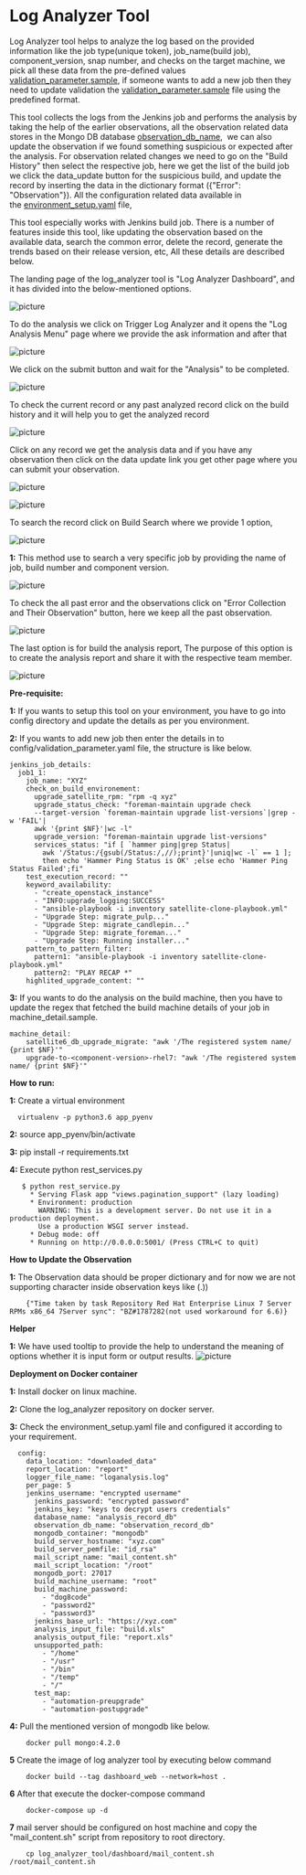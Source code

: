 # Log Analyzer Tool

Log Analyzer tool helps to analyze the log based on the provided information like the job type(unique token), job_name(build job),
component_version, snap number, and checks on the target machine, we pick all these data from the pre-defined values [validation_parameter.sample](https://github.com/devendra104/log_analyzer_tool/tree/master/dashboard/config/validation_parameter.sample),
if someone wants to add a new job then they need to update validation the [validation_parameter.sample](https://github.com/devendra104/log_analyzer_tool/tree/master/dashboard/config/validation_parameter.sample) file using the predefined format.


This tool collects the logs from the Jenkins job and performs the analysis by taking the help of the earlier observations, all the observation
related data stores in the Mongo DB database [observation_db_name](https://github.com/devendra104/log_analyzer_tool/tree/master/dashboard/config/environment_setup.yaml),  we can also update the observation if we found something suspicious or expected after the analysis.
For observation related changes we need to go on the "Build History" then select the respective job, here we get the list of the build job we click
the data_update button for the suspicious build, and update the record by inserting the data in the dictionary format ({"Error": "Observation"}).
All the configuration related data available in the [environment_setup.yaml](https://github.com/devendra104/log_analyzer_tool/tree/master/dashboard/config/environment_setup.yaml) file,


This tool especially works with Jenkins build job. There is a number of features inside this tool, like updating the observation based on the available data, search the common error, delete the record, generate the trends based on their release version, etc, All these details are described below.


The landing page of the log_analyzer tool is "Log Analyzer Dashboard", and it has divided into the below-mentioned options.

![picture](dashboard/static/img/landing_page.png)

To do the analysis we click on Trigger Log Analyzer and it opens the "Log Analysis Menu" page where we provide the ask information and after that

![picture](dashboard/static/img/analysis_menu.png)

We click on the submit button and wait for the "Analysis" to be completed.

![picture](dashboard/static/img/analysis.png)

To check the current record or any past analyzed record click on the build history and it will help you to get the analyzed record

![picture](dashboard/static/img/Job_type.png)

Click on any record we get the analysis data and if you have any observation then click on the data update link you get other page where you can submit your observation.

![picture](dashboard/static/img/analysis_report.png)

![picture](dashboard/static/img/analysis_report_pagination.png)

To search the record click on Build Search where we provide 1 option,

![picture](dashboard/static/img/search_menu_dashboard.png)

   **1:** This method use to search a very specific job by providing the name of job, build number and component version.

   ![picture](dashboard/static/img/search_a_specific_record.png)

To check the all past error and the observations click on "Error Collection and Their Observation" button, here we keep all the past observation.

![picture](dashboard/static/img/error_collection_and_observation.png)

The last option is for build the analysis report, The purpose of this option is to create the analysis report and share it with the respective team member.

![picture](dashboard/static/img/build_analysis_report.png)


**Pre-requisite:**

   **1:** If you wants to setup this tool on your environment, you have to go into config directory and update the details as per you environment.

   **2:** If you wants to add new job then enter the details in to config/validation_parameter.yaml file, the structure is like below.

    jenkins_job_details:
      job1_1:
        job_name: "XYZ"
        check_on_build_environement:
          upgrade_satellite_rpm: "rpm -q xyz"
          upgrade_status_check: "foreman-maintain upgrade check
          --target-version `foreman-maintain upgrade list-versions`|grep -w 'FAIL'|
          awk '{print $NF}'|wc -l"
          upgrade_version: "foreman-maintain upgrade list-versions"
          services_status: "if [ `hammer ping|grep Status|
            awk '/Status:/{gsub(/Status:/,//);print}'|uniq|wc -l` == 1 ];
            then echo 'Hammer Ping Status is OK' ;else echo 'Hammer Ping Status Failed';fi"
        test_execution_record: ""
        keyword_availability:
          - "create_openstack_instance"
          - "INFO:upgrade_logging:SUCCESS"
          - "ansible-playbook -i inventory satellite-clone-playbook.yml"
          - "Upgrade Step: migrate_pulp..."
          - "Upgrade Step: migrate_candlepin..."
          - "Upgrade Step: migrate_foreman..."
          - "Upgrade Step: Running installer..."
        pattern_to_pattern_filter:
          pattern1: "ansible-playbook -i inventory satellite-clone-playbook.yml"
          pattern2: "PLAY RECAP *"
        highlited_upgrade_content: ""

   **3:** If you wants to do the analysis on the build machine, then you have to update the regex that fetched the build machine details of your job in machine_detail.sample.

    machine_detail:
        satellite6_db_upgrade_migrate: "awk '/The registered system name/ {print $NF}'"
        upgrade-to-<component-version>-rhel7: "awk '/The registered system name/ {print $NF}'"


**How to run:**

   **1:** Create a virtual environment

      virtualenv -p python3.6 app_pyenv

   **2:** source app_pyenv/bin/activate

   **3:** pip install -r requirements.txt

   **4:** Execute python rest_services.py

       $ python rest_service.py
         * Serving Flask app "views.pagination_support" (lazy loading)
         * Environment: production
           WARNING: This is a development server. Do not use it in a production deployment.
           Use a production WSGI server instead.
         * Debug mode: off
         * Running on http://0.0.0.0:5001/ (Press CTRL+C to quit)


**How to Update the Observation**

   **1:** The  Observation data should be proper dictionary and for now we are not supporting character inside observation keys like (.\))

        {"Time taken by task Repository Red Hat Enterprise Linux 7 Server RPMs x86_64 7Server sync": "BZ#1787282(not used workaround for 6.6)}

**Helper**

   **1:** We have used tooltip to provide the help to understand the meaning of options whether it is input form or output results.
        ![picture](dashboard/static/img/tooltip.png)

**Deployment on Docker container**

   **1:** Install docker on linux machine.

   **2:** Clone the log_analyzer repository on docker server.

   **3:** Check the environment_setup.yaml file and configured it according to your requirement.

      config:
        data_location: "downloaded_data"
        report_location: "report"
        logger_file_name: "loganalysis.log"
        per_page: 5
        jenkins_username: "encrypted username"
          jenkins_password: "encrypted password"
          jenkins_key: "keys to decrypt users credentials"
          database_name: "analysis_record_db"
          observation_db_name: "observation_record_db"
          mongodb_container: "mongodb"
          build_server_hostname: "xyz.com"
          build_server_pemfile: "id_rsa"
          mail_script_name: "mail_content.sh"
          mail_script_location: "/root"
          mongodb_port: 27017
          build_machine_username: "root"
          build_machine_password:
            - "dog8code"
            - "password2"
            - "password3"
          jenkins_base_url: "https://xyz.com"
          analysis_input_file: "build.xls"
          analysis_output_file: "report.xls"
          unsupported_path:
            - "/home"
            - "/usr"
            - "/bin"
            - "/temp"
            - "/"
          test_map:
            - "automation-preupgrade"
            - "automation-postupgrade"


   **4:** Pull the mentioned version of mongodb like below.

        docker pull mongo:4.2.0

   **5** Create the image of log analyzer tool by executing below command

        docker build --tag dashboard_web --network=host .

   **6** After that execute the docker-compose command

        docker-compose up -d
   **7** mail server should be configured on host machine and copy the "mail_content.sh" script from repository to root directory.

        cp log_analyzer_tool/dashboard/mail_content.sh /root/mail_content.sh
